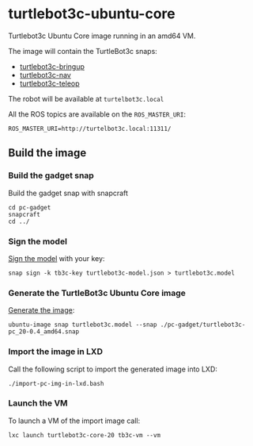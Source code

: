# turtlebot3c-ubuntu-core
Turtlebot3c Ubuntu Core image running in an amd64 VM.

The image will contain the TurtleBot3c snaps:
- [turtlebot3c-bringup](https://snapcraft.io/turtlebot3c-bringup)
- [turtlebot3c-nav](https://snapcraft.io/turtlebot3c-nav)
- [turtlebot3c-teleop](https://snapcraft.io/turtlebot3c-teleop)

The robot will be available at `turtelbot3c.local`

All the ROS topics are available on the `ROS_MASTER_URI`:

```
ROS_MASTER_URI=http://turtelbot3c.local:11311/
```

## Build the image

### Build the gadget snap

Build the gadget snap with snapcraft

```
cd pc-gadget
snapcraft
cd ../
```

### Sign the model

[Sign the model](https://ubuntu.com/core/docs/sign-model-assertion) with your key:

```
snap sign -k tb3c-key turtlebot3c-model.json > turtlebot3c.model
```

### Generate the TurtleBot3c Ubuntu Core image

[Generate the image](https://ubuntu.com/core/docs/build-write-image):

```
ubuntu-image snap turtlebot3c.model --snap ./pc-gadget/turtlebot3c-pc_20-0.4_amd64.snap
```

### Import the image in LXD

Call the following script to import the generated image into LXD:
```
./import-pc-img-in-lxd.bash

```

### Launch the VM

To launch a VM of the import image call:

```
lxc launch turtlebot3c-core-20 tb3c-vm --vm
```
